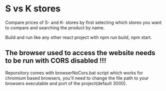 # S vs K stores
Compare prices of S- and K- stores by first selecting which stores you want to compare and searching the product by name.

Build and run like any other react project with npm run build, npm start.

## The browser used to access the website needs to be run with CORS disabled !!!
Reporsitory comes with browserNoCors.bat script which works for chromium based browsers, you'll need to change the file path to your browsers executable and port of the project(default 3000).
